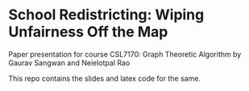 # School Redistricting: Wiping Unfairness Off the Map

Paper presentation for course CSL7170: Graph Theoretic Algorithm by Gaurav Sangwan and Neielotpal Rao

This repo contains the slides and latex code for the same.